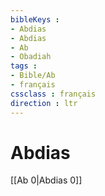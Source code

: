 ```yaml
---
bibleKeys : 
- Abdias
- Abdias
- Ab
- Obadiah
tags : 
- Bible/Ab
- français
cssclass : français
direction : ltr
---
```


# Abdias

[[Ab 0|Abdias 0]]
